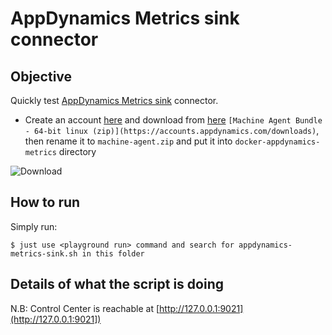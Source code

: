 # AppDynamics Metrics sink connector

## Objective

Quickly test [AppDynamics Metrics sink](https://docs.confluent.io/current/connect/kafka-connect-appdynamics-metrics/index.html) connector.


* Create an account [here](https://www.appdynamics.com/free-trial/) and download from [here](https://accounts.appdynamics.com/downloads) `[Machine Agent Bundle - 64-bit linux (zip)](https://accounts.appdynamics.com/downloads)`, then rename it to `machine-agent.zip` and put it into `docker-appdynamics-metrics` directory

![Download](Screenshot1.png)

## How to run

Simply run:

```
$ just use <playground run> command and search for appdynamics-metrics-sink.sh in this folder
```

## Details of what the script is doing


N.B: Control Center is reachable at [http://127.0.0.1:9021](http://127.0.0.1:9021])
